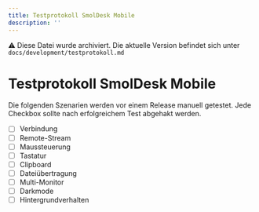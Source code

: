 ```yaml
---
title: Testprotokoll SmolDesk Mobile
description: ''
---
```

⚠️ Diese Datei wurde archiviert. Die aktuelle Version befindet sich unter `docs/development/testprotokoll.md`

# Testprotokoll SmolDesk Mobile

Die folgenden Szenarien werden vor einem Release manuell getestet. Jede Checkbox sollte nach erfolgreichem Test abgehakt werden.

- [ ] Verbindung
- [ ] Remote-Stream
- [ ] Maussteuerung
- [ ] Tastatur
- [ ] Clipboard
- [ ] Dateiübertragung
- [ ] Multi-Monitor
- [ ] Darkmode
- [ ] Hintergrundverhalten
